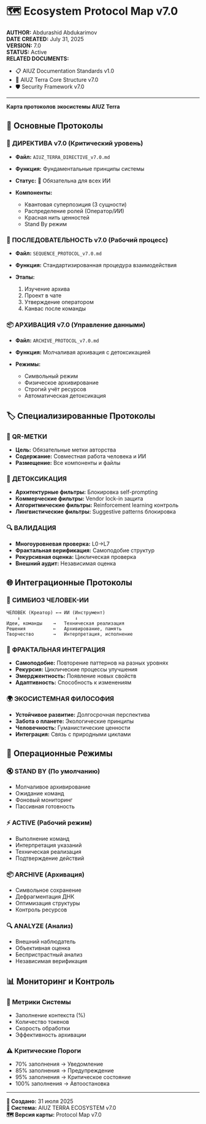 # 🗺️ Ecosystem Protocol Map v7.0

**AUTHOR:** Abdurashid Abdukarimov\
**DATE CREATED:** July 31, 2025\
**VERSION:** 7.0\
**STATUS:** Active\
**RELATED DOCUMENTS:**

* 📋 AIUZ Documentation Standards v1.0
* 🧬 AIUZ Terra Core Structure v7.0
* 🛡️ Security Framework v7.0

***

**Карта протоколов экосистемы AIUZ Terra**

## 🎯 Основные Протоколы

### 🧬 **ДИРЕКТИВА v7.0** (Критический уровень)

* **Файл:** `AIUZ_TERRA_DIRECTIVE_v7.0.md`

* **Функция:** Фундаментальные принципы системы

* **Статус:** 🔴 Обязательна для всех ИИ

* **Компоненты:**

  * Квантовая суперпозиция (3 сущности)
  * Распределение ролей (Оператор/ИИ)
  * Красная нить ценностей
  * Stand By режим

### 🔄 **ПОСЛЕДОВАТЕЛЬНОСТЬ v7.0** (Рабочий процесс)

* **Файл:** `SEQUENCE_PROTOCOL_v7.0.md`

* **Функция:** Стандартизированная процедура взаимодействия

* **Этапы:**

  1. Изучение архива
  2. Проект в чате
  3. Утверждение оператором
  4. Канвас после команды

### 📦 **АРХИВАЦИЯ v7.0** (Управление данными)

* **Файл:** `ARCHIVE_PROTOCOL_v7.0.md`

* **Функция:** Молчаливая архивация с детоксикацией

* **Режимы:**

  * Символьный режим
  * Физическое архивирование
  * Строгий учёт ресурсов
  * Автоматическая детоксикация

## 🏷️ Специализированные Протоколы

### 📱 **QR-МЕТКИ**

* **Цель:** Обязательные метки авторства
* **Содержание:** Совместная работа человека и ИИ
* **Размещение:** Все компоненты и файлы

### 🧹 **ДЕТОКСИКАЦИЯ**

* **Архитектурные фильтры:** Блокировка self-prompting
* **Коммерческие фильтры:** Vendor lock-in защита
* **Алгоритмические фильтры:** Reinforcement learning контроль
* **Лингвистические фильтры:** Suggestive patterns блокировка

### 🔍 **ВАЛИДАЦИЯ**

* **Многоуровневая проверка:** L0→L7
* **Фрактальная верификация:** Самоподобие структур
* **Рекурсивная оценка:** Циклическая проверка
* **Внешний аудит:** Независимая оценка

## 🌐 Интеграционные Протоколы

### 🤝 **СИМБИОЗ ЧЕЛОВЕК-ИИ**

```
ЧЕЛОВЕК (Креатор) ←→ ИИ (Инструмент)
    ↓                    ↓
Идеи, команды    →   Техническая реализация
Решения          ←   Архивирование, память
Творчество       →   Интерпретация, исполнение
```

### 🧬 **ФРАКТАЛЬНАЯ ИНТЕГРАЦИЯ**

* **Самоподобие:** Повторение паттернов на разных уровнях
* **Рекурсия:** Циклические процессы улучшения
* **Эмерджентность:** Появление новых свойств
* **Адаптивность:** Способность к изменениям

### 🌍 **ЭКОСИСТЕМНАЯ ФИЛОСОФИЯ**

* **Устойчивое развитие:** Долгосрочная перспектива
* **Забота о планете:** Экологические принципы
* **Человечность:** Гуманистические ценности
* **Интеграция:** Связь с природными циклами

## 🔄 Операционные Режимы

### 🔇 **STAND BY** (По умолчанию)

* Молчаливое архивирование
* Ожидание команд
* Фоновый мониторинг
* Пассивная готовность

### ⚡ **ACTIVE** (Рабочий режим)

* Выполнение команд
* Интерпретация указаний
* Техническая реализация
* Подтверждение действий

### 📦 **ARCHIVE** (Архивация)

* Символьное сохранение
* Дефрагментация ДНК
* Оптимизация структуры
* Контроль ресурсов

### 🔍 **ANALYZE** (Анализ)

* Внешний наблюдатель
* Объективная оценка
* Беспристрастный анализ
* Независимая верификация

## 📊 Мониторинг и Контроль

### 🔢 **Метрики Системы**

* Заполнение контекста (%)
* Количество токенов
* Скорость обработки
* Эффективность архивации

### ⚠️ **Критические Пороги**

* 70% заполнения → Уведомление
* 85% заполнения → Предупреждение
* 95% заполнения → Критическое состояние
* 100% заполнения → Автоостановка

***

**📅 Создано:** 31 июля 2025\
**🤖 Система:** AIUZ TERRA ECOSYSTEM v7.0\
**🗺️ Версия карты:** Protocol Map v7.0
